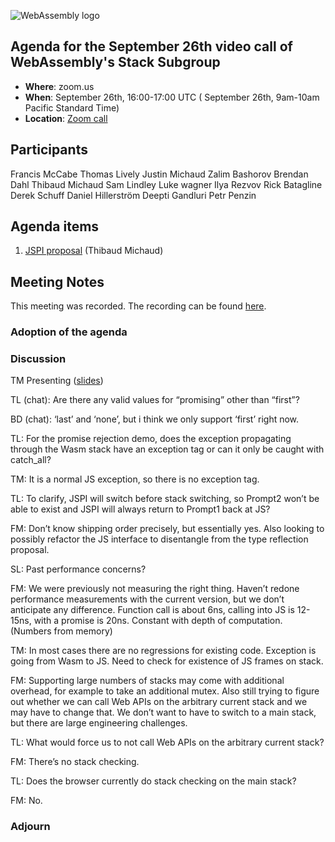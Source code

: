 ![WebAssembly logo](/images/WebAssembly.png)

## Agenda for the September 26th video call of WebAssembly's Stack Subgroup

- **Where**: zoom.us
- **When**:  September 26th, 16:00-17:00 UTC ( September 26th, 9am-10am Pacific Standard Time)
- **Location**: [Zoom call](https://zoom.us/j/91846860726?pwd=NVVNVmpvRVVFQkZTVzZ1dTFEcXgrdz09)


## Participants
Francis McCabe
Thomas Lively
Justin Michaud
Zalim Bashorov
Brendan Dahl
Thibaud Michaud
Sam Lindley
Luke wagner
Ilya Rezvov
Rick Batagline
Derek Schuff
Daniel Hillerström
Deepti Gandluri
Petr Penzin


## Agenda items

1. [JSPI proposal](https://docs.google.com/presentation/d/1jpjX-Yw1GsCcdf2I1LSTtPGPY27Qaj2RWiL557M7BMY) (Thibaud Michaud)

## Meeting Notes

This meeting was recorded. The recording can be found [here](https://us02web.zoom.us/rec/share/fDqOGJl25PTEgafr-FudtF-8EMCwEpIy2Sqygz1fM1VSB98magAqIrD0oaIUN78q.HDxLRAeMcqKgoTLv).

### Adoption of the agenda

### Discussion

TM Presenting ([slides](TODO))

TL (chat): Are there any valid values for “promising” other than “first”?

BD (chat): ‘last’ and ‘none’, but i think we only support ‘first’ right now.

TL: For the promise rejection demo, does the exception propagating through the Wasm stack have an exception tag or can it only be caught with catch_all?

TM: It is a normal JS exception, so there is no exception tag.

TL: To clarify, JSPI will switch before stack switching, so Prompt2 won’t be able to exist and JSPI will always return to Prompt1 back at JS?

FM: Don’t know shipping order precisely, but essentially yes. Also looking to possibly refactor the JS interface to disentangle from the type reflection proposal.

SL: Past performance concerns?

FM: We were previously not measuring the right thing. Haven’t redone performance measurements with the current version, but we don’t anticipate any difference. Function call is about 6ns, calling into JS is 12-15ns, with a promise is 20ns. Constant with depth of computation. (Numbers from memory)

TM: In most cases there are no regressions for existing code. Exception is going from Wasm to JS. Need to check for existence of JS frames on stack.

FM: Supporting large numbers of stacks may come with additional overhead, for example to take an additional mutex. Also still trying to figure out whether we can call Web APIs on the arbitrary current stack and we may have to change that. We don’t want to have to switch to a main stack, but there are large engineering challenges.

TL: What would force us to not call Web APIs on the arbitrary current stack?

FM: There’s no stack checking.

TL: Does the browser currently do stack checking on the main stack?

FM: No.

### Adjourn

